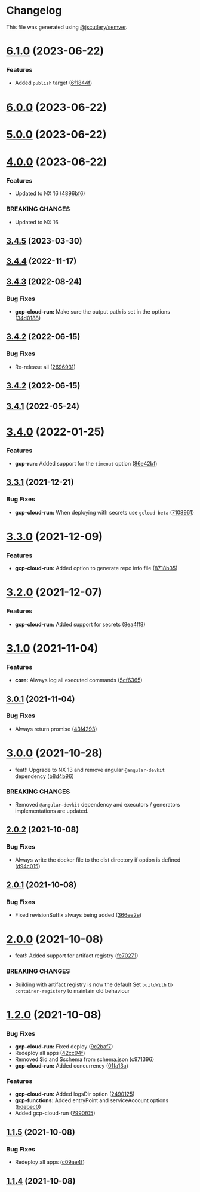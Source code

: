 # Changelog

This file was generated using [@jscutlery/semver](https://github.com/jscutlery/semver).

# [6.1.0](https://github.com/TriPSs/nx-extend/compare/gcp-cloud-run@6.0.0...gcp-cloud-run@6.1.0) (2023-06-22)


### Features

* Added `publish` target ([6f1844f](https://github.com/TriPSs/nx-extend/commit/6f1844f792b704d63fca2663363ca0f65fe6451c))



# [6.0.0](https://github.com/TriPSs/nx-extend/compare/gcp-cloud-run@5.0.0...gcp-cloud-run@6.0.0) (2023-06-22)



# [5.0.0](https://github.com/TriPSs/nx-extend/compare/gcp-cloud-run@4.0.0...gcp-cloud-run@5.0.0) (2023-06-22)



# [4.0.0](https://github.com/TriPSs/nx-extend/compare/gcp-cloud-run@3.4.5...gcp-cloud-run@4.0.0) (2023-06-22)


### Features

* Updated to NX 16 ([4896bf6](https://github.com/TriPSs/nx-extend/commit/4896bf66940e1b69e0f2e3971a7864a1da20b2ef))


### BREAKING CHANGES

* Updated to NX 16



## [3.4.5](https://github.com/TriPSs/nx-extend/compare/gcp-cloud-run@3.4.4...gcp-cloud-run@3.4.5) (2023-03-30)



## [3.4.4](https://github.com/TriPSs/nx-extend/compare/gcp-cloud-run@3.4.3...gcp-cloud-run@3.4.4) (2022-11-17)



## [3.4.3](https://github.com/TriPSs/nx-extend/compare/gcp-cloud-run@3.4.2...gcp-cloud-run@3.4.3) (2022-08-24)


### Bug Fixes

* **gcp-cloud-run:** Make sure the output path is set in the options ([34d0188](https://github.com/TriPSs/nx-extend/commit/34d0188673877c101f846529052dfdcd3aea8303))



## [3.4.2](https://github.com/TriPSs/nx-extend/compare/gcp-cloud-run@3.4.1...gcp-cloud-run@3.4.2) (2022-06-15)


### Bug Fixes

* Re-release all ([2696931](https://github.com/TriPSs/nx-extend/commit/26969318cadada2173710dac9ad1b52257c31760))



## [3.4.2](https://github.com/TriPSs/nx-extend/compare/gcp-cloud-run@3.4.1...gcp-cloud-run@3.4.2) (2022-06-15)



## [3.4.1](https://github.com/TriPSs/nx-extend/compare/gcp-cloud-run@3.4.0...gcp-cloud-run@3.4.1) (2022-05-24)



# [3.4.0](https://github.com/TriPSs/nx-extend/compare/gcp-cloud-run@3.3.1...gcp-cloud-run@3.4.0) (2022-01-25)


### Features

* **gcp-run:** Added support for the `timeout` option ([86e42bf](https://github.com/TriPSs/nx-extend/commit/86e42bf9a316b1129e05fcc47b1e952c0fb6826a))



## [3.3.1](https://github.com/TriPSs/nx-extend/compare/gcp-cloud-run@3.3.0...gcp-cloud-run@3.3.1) (2021-12-21)


### Bug Fixes

* **gcp-cloud-run:** When deploying with secrets use `gcloud beta` ([7108961](https://github.com/TriPSs/nx-extend/commit/7108961b3048808f17dd2fcc1dd090bfa11d6b30))



# [3.3.0](https://github.com/TriPSs/nx-extend/compare/gcp-cloud-run@3.2.0...gcp-cloud-run@3.3.0) (2021-12-09)


### Features

* **gcp-cloud-run:** Added option to generate repo info file ([8718b35](https://github.com/TriPSs/nx-extend/commit/8718b359424c2b8b6d635f1bf045dd4e57b0e51e))



# [3.2.0](https://github.com/TriPSs/nx-extend/compare/gcp-cloud-run@3.1.0...gcp-cloud-run@3.2.0) (2021-12-07)


### Features

* **gcp-cloud-run:** Added support for secrets ([8ea4ff8](https://github.com/TriPSs/nx-extend/commit/8ea4ff838e67c8059163eabf9b2bd38193695d61))



# [3.1.0](https://github.com/TriPSs/nx-extend/compare/gcp-cloud-run@3.0.1...gcp-cloud-run@3.1.0) (2021-11-04)


### Features

* **core:** Always log all executed commands ([5cf6365](https://github.com/TriPSs/nx-extend/commit/5cf6365a9edee096f46d30b34f9bcf1254e7c971))



## [3.0.1](https://github.com/TriPSs/nx-extend/compare/gcp-cloud-run@3.0.0...gcp-cloud-run@3.0.1) (2021-11-04)


### Bug Fixes

* Always return promise ([43f4293](https://github.com/TriPSs/nx-extend/commit/43f42935887efd612da2661e6d4f640d900814eb))



# [3.0.0](https://github.com/TriPSs/nx-extend/compare/gcp-cloud-run@2.0.2...gcp-cloud-run@3.0.0) (2021-10-28)


* feat!: Upgrade to NX 13 and remove angular `@angular-devkit` dependency ([b8d4b96](https://github.com/TriPSs/nx-extend/commit/b8d4b96aaba8a3ad245dc5d4487fff39241c1a48))


### BREAKING CHANGES

* Removed `@angular-devkit` dependency and executors / generators implementations are updated.



## [2.0.2](https://github.com/TriPSs/nx-extend/compare/gcp-cloud-run@2.0.1...gcp-cloud-run@2.0.2) (2021-10-08)

### Bug Fixes

* Always write the docker file to the dist directory if option is
  defined ([d94c015](https://github.com/TriPSs/nx-extend/commit/d94c01542c239fb079b2eaa9f7fdb2e35a29d5b1))

## [2.0.1](https://github.com/TriPSs/nx-extend/compare/gcp-cloud-run@2.0.0...gcp-cloud-run@2.0.1) (2021-10-08)

### Bug Fixes

* Fixed revisionSuffix always being
  added ([366ee2e](https://github.com/TriPSs/nx-extend/commit/366ee2eecb4948930d164060cbc9dfa66976e7e4))

# [2.0.0](https://github.com/TriPSs/nx-extend/compare/gcp-cloud-run@1.2.0...gcp-cloud-run@2.0.0) (2021-10-08)

* feat!: Added support for artifact
  registry ([fe70271](https://github.com/TriPSs/nx-extend/commit/fe702710993138d55f3c81fc4d2f24e4c700234c))

### BREAKING CHANGES

* Building with artifact registry is now the default Set `buildWith` to `container-registery` to maintain old behaviour

# [1.2.0](https://github.com/TriPSs/nx-extend/compare/gcp-cloud-run@1.1.5...gcp-cloud-run@1.2.0) (2021-10-08)

### Bug Fixes

* **gcp-cloud-run:** Fixed
  deploy ([9c2baf7](https://github.com/TriPSs/nx-extend/commit/9c2baf75f653e97db634f34ece64663d8b3a7319))
* Redeploy all apps ([42cc94f](https://github.com/TriPSs/nx-extend/commit/42cc94f1d8867ba33ee5be325f6c24343f299d74))
* Removed $id and $schema from
  schema.json ([c971396](https://github.com/TriPSs/nx-extend/commit/c9713967fae9d15f5351c4432a7f761361de5d55))
* **gcp-cloud-run:** Added
  concurrency ([01fa13a](https://github.com/TriPSs/nx-extend/commit/01fa13aad2b5754f834f28edd77b282fb988c674))

### Features

* **gcp-cloud-run:** Added logsDir
  option ([2490125](https://github.com/TriPSs/nx-extend/commit/2490125ca867131fe9bb60625290b1e51a3e6722))
* **gcp-functions:** Added entryPoint and serviceAccount
  options ([bdebec0](https://github.com/TriPSs/nx-extend/commit/bdebec09015ee4f7214173aef9553b547a7469af))
* Added gcp-cloud-run ([7990f05](https://github.com/TriPSs/nx-extend/commit/7990f05c286a59bfdea3e18bdf991690e678de24))

## [1.1.5](https://github.com/TriPSs/nx-extend/compare/gcp-cloud-run@1.1.4...gcp-cloud-run@1.1.5) (2021-10-08)

### Bug Fixes

* Redeploy all apps ([c09ae4f](https://github.com/TriPSs/nx-extend/commit/c09ae4f2993b5e383ca7b02d3df66c93a0a64df5))

## [1.1.4](https://github.com/TriPSs/nx-extend/compare/gcp-cloud-run@1.1.3...gcp-cloud-run@1.1.4) (2021-10-08)
